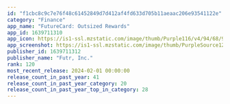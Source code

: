 ```yaml
---
id: "f1cbc8c9c7e76f48c61452849d7d412af4fd633d705b11aeaac206e93541122e"
category: "Finance"
app_name: "FutureCard: Outsized Rewards"
app_id: 1639711310
app_icon: https://is1-ssl.mzstatic.com/image/thumb/Purple116/v4/94/68/92/94689238-579e-63c8-6db3-8f0ccad20d78/AppIcon-0-0-1x_U007emarketing-0-7-0-85-220.png/1024x1024bb.png
app_screenshot: https://is1-ssl.mzstatic.com/image/thumb/PurpleSource126/v4/69/2b/3d/692b3d7b-014d-72d7-cf15-39f4939d48a9/37a073c2-1b31-4d35-826d-eb1e5d2dd217_5.5_1.png/1242x2208bb.png
publisher_id: 1639711312
publisher_name: "Futr, Inc."
rank: 120
most_recent_release: 2024-02-01 00:00:00
release_count_in_past_year: 41
release_count_in_past_year_category: 20
release_count_in_past_year_top_in_category: 28
---
```

